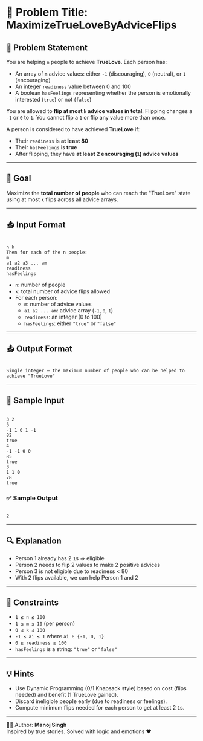 # 🧩 Problem Title: MaximizeTrueLoveByAdviceFlips

## 💬 Problem Statement

You are helping `n` people to achieve **TrueLove**. Each person has:
- An array of `m` advice values: either `-1` (discouraging), `0` (neutral), or `1` (encouraging)
- An integer `readiness` value between 0 and 100
- A boolean `hasFeelings` representing whether the person is emotionally interested (`true`) or not (`false`)

You are allowed to **flip at most `k` advice values in total**. Flipping changes a `-1` or `0` to `1`. You cannot flip a `1` or flip any value more than once.

A person is considered to have achieved **TrueLove** if:
- Their `readiness` is **at least 80**
- Their `hasFeelings` is **true**
- After flipping, they have **at least 2 encouraging (`1`) advice values**

---

## 🎯 Goal

Maximize the **total number of people** who can reach the "TrueLove" state using at most `k` flips across all advice arrays.

---

## 📥 Input Format

```

n k
Then for each of the n people:
m
a1 a2 a3 ... am
readiness
hasFeelings

```

- `n`: number of people
- `k`: total number of advice flips allowed
- For each person:
  - `m`: number of advice values
  - `a1 a2 ... am`: advice array (`-1`, `0`, `1`)
  - `readiness`: an integer (0 to 100)
  - `hasFeelings`: either `"true"` or `"false"`

---

## 📤 Output Format

```

Single integer – the maximum number of people who can be helped to achieve "TrueLove"

```

---

## 🧪 Sample Input

```

3 2
5
-1 1 0 1 -1
82
true
4
-1 -1 0 0
85
true
3
1 1 0
78
true

```

### ✅ Sample Output
```

2

```

---

## 🔍 Explanation

- Person 1 already has 2 `1`s ⇒ eligible
- Person 2 needs to flip 2 values to make 2 positive advices
- Person 3 is not eligible due to readiness < 80
- With 2 flips available, we can help Person 1 and 2

---

## 🧠 Constraints

- `1 ≤ n ≤ 100`
- `1 ≤ m ≤ 10` (per person)
- `0 ≤ k ≤ 100`
- `-1 ≤ ai ≤ 1` where `ai ∈ {-1, 0, 1}`
- `0 ≤ readiness ≤ 100`
- `hasFeelings` is a string: `"true"` or `"false"`

---

## 💡 Hints

- Use Dynamic Programming (0/1 Knapsack style) based on cost (flips needed) and benefit (1 TrueLove gained).
- Discard ineligible people early (due to readiness or feelings).
- Compute minimum flips needed for each person to get at least 2 `1`s.

---

👨‍💻 Author: **Manoj Singh**  
Inspired by true stories. Solved with logic and emotions ❤️
```

